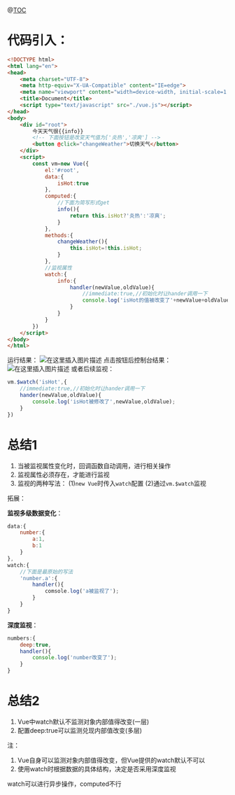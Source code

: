 ﻿@[TOC](目录)

# 代码引入：

```html
<!DOCTYPE html>
<html lang="en">
<head>
    <meta charset="UTF-8">
    <meta http-equiv="X-UA-Compatible" content="IE=edge">
    <meta name="viewport" content="width=device-width, initial-scale=1.0">
    <title>Document</title>
    <script type="text/javascript" src="./vue.js"></script>
</head>
<body>
    <div id="root">
        今天天气很{{info}}
        <!-- 下面按钮是改变天气值为['炎热','凉爽'] -->
        <button @click="changeWeather">切换天气</button>
    </div>
    <script>
        const vm=new Vue({
            el:'#root',
            data:{
                isHot:true
            },
            computed:{
                //下面为简写形式get
                info(){
                    return this.isHot?'炎热':'凉爽';
                }
            },
            methods:{
                changeWeather(){
                    this.isHot=!this.isHot;
                }
            },
            //监视属性
            watch:{
                info:{
                    handler(newValue,oldValue){
                    	//immediate:true,//初始化时让hander调用一下
                        console.log('isHot的值被改变了'+newValue+oldValue);
                    }
                }
            }
        })
    </script>
</body>
</html>
```
运行结果：
![在这里插入图片描述](https://img-blog.csdnimg.cn/4993815b6dc14a029dcc8124b0ea0a13.png)
点击按钮后控制台结果：
![在这里插入图片描述](https://img-blog.csdnimg.cn/cd25afef33b24c68841a4eeeb12ba4b9.png?x-oss-process=image/watermark,type_ZHJvaWRzYW5zZmFsbGJhY2s,shadow_50,text_Q1NETiBAcHVyaXR5LWdvb2Q=,size_17,color_FFFFFF,t_70,g_se,x_16)
或者后续监视：

```javascript
vm.$watch('isHot',{
	//immediate:true,//初始化时让hander调用一下
	hander(newValue,oldValue){
		console.log('isHot被修改了',newValue,oldValue);
	}
})
```
# 总结1

 1. 当被监视属性变化时，回调函数自动调用，进行相关操作
 2. 监视属性必须存在，才能进行监视
 3. 监视的两种写法：
(1)`new Vue`时传入`watch`配置
(2)通过`vm.$watch`监视


拓展：

**监视多级数据变化**：

```javascript
data:{
	number:{
		a:1,
		b:1
	}
},
watch:{
	//下面是最原始的写法
	'number.a':{
		handler(){
			comsole.log('a被监视了');
		}
	}
}
```
**深度监视**：

```javascript
numbers:{
	deep:true,
	handler(){
		console.log('number改变了');
	}
}
```
# 总结2

 1. Vue中watch默认不监测对象内部值得改变(一层)
 2. 配置deep:true可以监测兑现内部值改变(多层)

注：
 1. Vue自身可以监测对象内部值得改变，但Vue提供的watch默认不可以
 2. 使用watch时根据数据的具体结构，决定是否采用深度监视


watch可以进行异步操作，computed不行


